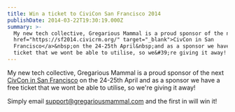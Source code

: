 ```yaml
---
title: Win a ticket to CiviCon San Francisco 2014
publishDate: 2014-03-22T19:30:19.000Z
summary: >-
  My new tech collective, Gregarious Mammal is a proud sponsor of the next <a
  href="https://sf2014.civicrm.org/" target="_blank">CivCon in San
  Francisco</a>&nbsp;on the 24-25th April&nbsp;and as a sponsor we have a free
  ticket that we wont be able to utilise, so we&#39;re giving it away!
---
```



My new tech collective, Gregarious Mammal is a proud sponsor of the next <a href="https://sf2014.civicrm.org/" target="_blank">CivCon in San Francisco</a>&nbsp;on the 24-25th April&nbsp;and as a sponsor we have a free ticket that we wont be able to utilise, so we&#39;re giving it away!

Simply email <a href="https://mailto:support@gregariousmammal.com">support@gregariousmammal.com</a> and the first in will win it!
